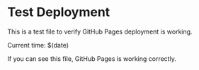 # Test Deployment

This is a test file to verify GitHub Pages deployment is working.

Current time: $(date)

If you can see this file, GitHub Pages is working correctly.
